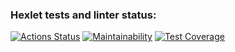 ### Hexlet tests and linter status:

[![Actions Status](https://github.com/Listag/frontend-project-lvl2/workflows/hexlet-check/badge.svg)](https://github.com/Listag/frontend-project-lvl2/actions) [![Maintainability](https://api.codeclimate.com/v1/badges/04ab6201100508dc65cf/maintainability)](https://codeclimate.com/github/Listag/difference-computation-hexlet/maintainability) [![Test Coverage](https://api.codeclimate.com/v1/badges/04ab6201100508dc65cf/test_coverage)](https://codeclimate.com/github/Listag/difference-computation-hexlet/test_coverage)

